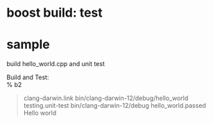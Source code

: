 boost build: test
===============

# sample
build hello_world.cpp and unit test

Build and Test:  
% b2  
> clang-darwin.link bin/clang-darwin-12/debug/hello_world  
> testing.unit-test bin/clang-darwin-12/debug   hello_world.passed  
> Hello world  


